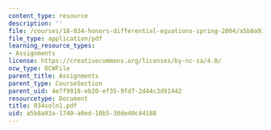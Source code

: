 ```yaml
---
content_type: resource
description: ''
file: /courses/18-034-honors-differential-equations-spring-2004/a5b8a93a1740a0ed10b530de40c44188_034soln1.pdf
file_type: application/pdf
learning_resource_types:
- Assignments
license: https://creativecommons.org/licenses/by-nc-sa/4.0/
ocw_type: OCWFile
parent_title: Assignments
parent_type: CourseSection
parent_uid: 4e7f9918-eb20-ef35-9fd7-2d44c3d91442
resourcetype: Document
title: 034soln1.pdf
uid: a5b8a93a-1740-a0ed-10b5-30de40c44188
---
```

